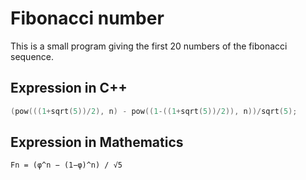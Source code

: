 # Fibonacci number

This is a small program giving the first 20 numbers of the fibonacci sequence.

## Expression in C++

```c++
(pow(((1+sqrt(5))/2), n) - pow((1-((1+sqrt(5))/2)), n))/sqrt(5);
```

## Expression in Mathematics

```
Fn = (φ^n − (1−φ)^n) / √5
```
